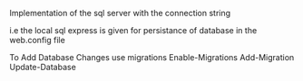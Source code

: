 Implementation of the sql server with the connection string
<add name="DBConnectionString"
    connectionString="Data Source=(LocalDb)\MSSQLLocalDB;Initial Catalog=UrlDb;Integrated Security=true"
    providerName="System.Data.SqlClient"/>
   
i.e the local sql express is given for persistance of database  in the web.config file

To Add Database Changes use migrations
Enable-Migrations
Add-Migration
Update-Database
    
